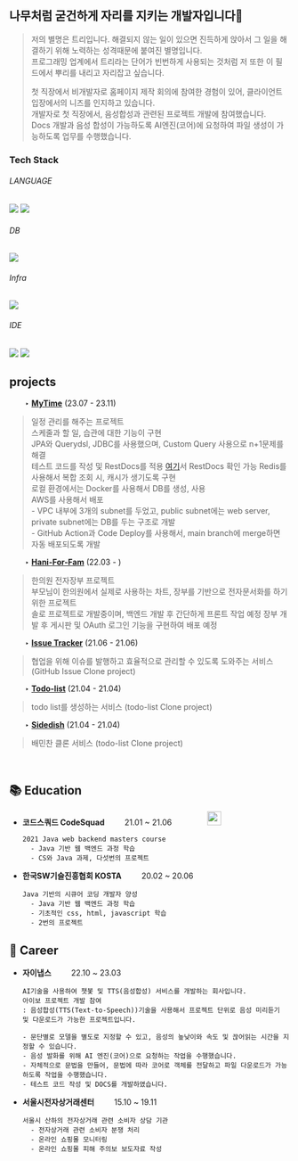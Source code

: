 

## 나무처럼 굳건하게 자리를 지키는 개발자입니다🌲

> 저의 별명은 트리입니다. 해결되지 않는 일이 있으면 진득하게 앉아서 그 일을 해결하기 위해 노력하는 성격때문에 붙여진 별명입니다.   
> 프로그래밍 업계에서 트리라는 단어가 빈번하게 사용되는 것처럼 저 또한 이 필드에서 뿌리를 내리고 자리잡고 싶습니다.  
>  
> 첫 직장에서 비개발자로 홈페이지 제작 회의에 참여한 경험이 있어, 클라이언트 입장에서의 니즈를 인지하고 있습니다.  
> 개발자로 첫 직장에서, 음성합성과 관련된 프로젝트 개발에 참여했습니다.   
> Docs 개발과 음성 합성이 가능하도록 AI엔진(코어)에 요청하여 파일 생성이 가능하도록 업무를 수행했습니다.


### Tech Stack

###### LANGUAGE
<p>
    <img src="https://img.shields.io/badge/Java-FFA01E?style=flat-square&logo=Java&logoColor=white"/>
    <img src="https://img.shields.io/badge/Spring Boot-6DB33F?style=flat-square&logo=springboot&logoColor=white"/>
</p>

###### DB

<p>
    <img src="https://img.shields.io/badge/MySQL-4479A1?style=flat-square&logo=mysql&logoColor=white"/>
</p>

###### Infra

<p>
    <img src="https://img.shields.io/badge/Amazon AWS-232F3E?style=flat-square&logo=amazon AWS&logoColor=white"/>
</p>

###### IDE

<p>
    <img src="https://img.shields.io/badge/IntelliJ IDEA-000000?style=flat-square&logo=IntelliJ IDEA&logoColor=white"/>
    <img src="https://img.shields.io/badge/Eclipse IDE-2C2255?style=flat-square&logo=Eclipse IDE&logoColor=white"/>
</p>


## projects

&emsp;&emsp;‣ **[MyTime](https://github.com/CodeQuartette/myTime)** (23.07 - 23.11)

> 일정 관리를 해주는 프로젝트  
> 스케줄과 할 일, 습관에 대한 기능이 구현  
> JPA와 Querydsl, JDBC를 사용했으며, Custom Query 사용으로 n+1문제를 해결  
> 테스트 코드를 작성 및 RestDocs를 적용 [여기](http://43.202.211.239:8080/docs/index.html)서 RestDocs 확인 가능
> Redis를 사용해서 복합 조회 시, 캐시가 생기도록 구현  
> 로컬 환경에서는 Docker를 사용해서 DB를 생성, 사용  
> AWS를 사용해서 배포  
    - VPC 내부에 3개의 subnet를 두었고, public subnet에는 web server, private subnet에는 DB를 두는 구조로 개발  
    - GitHub Action과 Code Deploy를 사용해서, main branch에 merge하면 자동 배포되도록 개발  

&emsp;&emsp;‣ **[Hani-For-Fam](https://github.com/choitree/hani_for_fam)** (22.03 - )

> 한의원 전자장부 프로젝트     
> 부모님이 한의원에서 실제로 사용하는 차트, 장부를 기반으로 전자문서화를 하기 위한 프로젝트  
> 솔로 프로젝트로 개발중이며, 백엔드 개발 후 간단하게 프론트 작업 예정
> 장부 개발 후 게시판 및 OAuth 로그인 기능을 구현하여 배포 예정

&emsp;&emsp;‣ **[Issue Tracker](https://github.com/choitree/issue-tracker)** (21.06 - 21.06) 

> 협업을 위해 이슈를 발행하고 효율적으로 관리할 수 있도록 도와주는 서비스 (GitHub Issue Clone project)

&emsp;&emsp;‣ **[Todo-list](https://github.com/choitree/todo-list)** (21.04 - 21.04)

> todo list를 생성하는 서비스 (todo-list Clone project) 

&emsp;&emsp;‣ **[Sidedish](https://github.com/choitree/sidedish)** (21.04 - 21.04)

> 배민찬 클론 서비스 (todo-list Clone project) 
 
 
<br>
  

## 📚 Education

- **코드스쿼드 CodeSquad** &emsp;&emsp; 21.01 ~ 21.06 &emsp;&emsp;&emsp;&emsp; <img src = "https://user-images.githubusercontent.com/69139242/130542507-d85ce4e2-cae2-4e68-a733-8bf63c5228c0.png" height="25"> <br>

      2021 Java web backend masters course
        - Java 기반 웹 백엔드 과정 학습
        - CS와 Java 과제, 다섯번의 프로젝트

- **한국SW기슬진흥협회 KOSTA** &emsp;&emsp; 20.02 ~ 20.06 &emsp;&emsp;&emsp;&emsp; <br>

      Java 기반의 시큐어 코딩 개발자 양성
        - Java 기반 웹 백엔드 과정 학습
        - 기초적인 css, html, javascript 학습
        - 2번의 프로젝트
 
## 🏢 Career

* **자이냅스** &emsp;&emsp; 22.10 ~ 23.03 &emsp;&emsp;&emsp;&emsp; <br>


      AI기술을 사용하여 챗봋 및 TTS(음성합성) 서비스를 개발하는 회사입니다.
      아이보 프로젝트 개발 참여
      : 음성합성(TTS(Text-to-Speech))기술을 사용해서 프로젝트 단위로 음성 미리듣기 및 다운로드가 가능한 프로젝트입니다.
      
      - 문단별로 모델을 별도로 지정할 수 있고, 음성의 높낮이와 속도 및 끊어읽는 시간을 지정할 수 있습니다.
      - 음성 발화를 위해 AI 엔진(코어)으로 요청하는 작업을 수행했습니다.
      - 자체적으로 문법을 만들어, 문법에 따라 코어로 객체를 전달하고 파일 다운로드가 가능하도록 작업을 수행했습니다.
      - 테스트 코드 작성 및 DOCS를 개발하였습니다.

* **서울시전자상거래센터** &emsp;&emsp; 15.10 ~ 19.11 &emsp;&emsp;&emsp;&emsp; <br>


      서울시 산하의 전자상거래 관련 소비자 상담 기관
        - 전자상거래 관련 소비자 분쟁 처리
        - 온라인 쇼핑몰 모니터링
        - 온라인 쇼핑몰 피해 주의보 보도자료 작성
      

